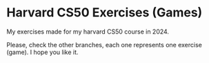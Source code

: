 # Harvard CS50 Exercises (Games)

My exercises made for my harvard CS50 course in 2024.

Please, check the other branches, each one represents one exercise (game). I hope you like it.
